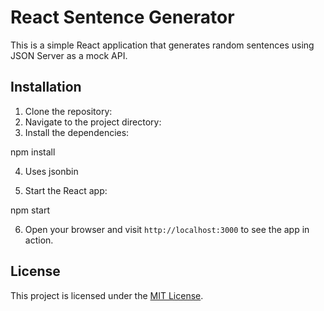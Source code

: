# React Sentence Generator

This is a simple React application that generates random sentences using JSON Server as a mock API.

## Installation

1. Clone the repository:
2. Navigate to the project directory:
3. Install the dependencies:

  npm install

4. Uses jsonbin

5. Start the React app:

  npm start

6. Open your browser and visit `http://localhost:3000` to see the app in action.

## License

This project is licensed under the [MIT License](LICENSE).